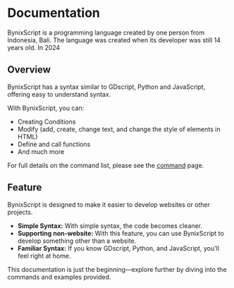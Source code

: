 # Documentation
BynixScript is a programming language created by one person from Indonesia, Bali. The language was created when its developer was still 14 years old. In 2024

## Overview
BynixScript has a syntax similar to GDscript, Python and JavaScript, offering easy to understand syntax.

With BynixScript, you can:
- Creating Conditions
- Modify (add, create, change text, and change the style of elements in HTML)
- Define and call functions
- And much more

For full details on the command list, please see the [command](page/command.md) page.

## Feature
BynixScript is designed to make it easier to develop websites or other projects.
- **Simple Syntax:** With simple syntax, the code becomes cleaner.
- **Supporting non-website:** With this feature, you can use BynixScript to develop something other than a website.
- **Familiar Syntax:** If you know GDscript, Python, and JavaScript, you'll feel right at home.

This documentation is just the beginning—explore further by diving into the commands and examples provided.
